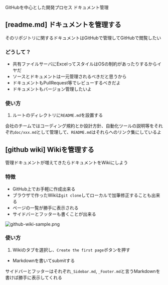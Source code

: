 GitHubを中心とした開発プロセス ドキュメント管理

## [readme.md] ドキュメントを管理する
そのリポジトリに関するドキュメントはGitHubで管理してGitHubで閲覧したい

### どうして？
+ 共有ファイルサーバにExcelってスタイルはOSの制約があったりするからイヤだ
+ ソースとドキュメントは一元管理されるべきだと思うから
+ ドキュメントもPullRequest等でレビューするべきだよ
+ ドキュメントもバージョン管理したいよ

### 使い方
1. ルートのディレクトリに`README.md`を設置する

会社のチームではコーディング規約とか設計方針、自動化ツールの説明等をそれぞれ`doc/xxx.md`として管理して、`README.md`はそれらへのリンク集にしているよ

## [github wiki] Wikiを管理する
管理ドキュメントが増えてきたらドキュメントをWikiにしよう

### 特徴
+ GitHub上でお手軽に作成出来る
+ ブラウザで作ったWikiは`git clone`してローカルで加筆修正することも出来る
+ ページの一覧が勝手に表示される
+ サイドバーとフッターも書くことが出来る

![github-wiki-sample.png](https://qiita-image-store.s3.amazonaws.com/0/113398/f0d75f7e-99c0-16dc-9b28-14552bb6ef42.png "github-wiki-sample.png")

### 使い方
1. Wikiのタブを選択し、`Create the first page`ボタンを押す
+ Markdownを書いてsubmitする

サイドバーとフッターはそれぞれ`_Sidebar.md`, `_Footer.md`と言うMarkdownを書けば勝手に表示してくれる
